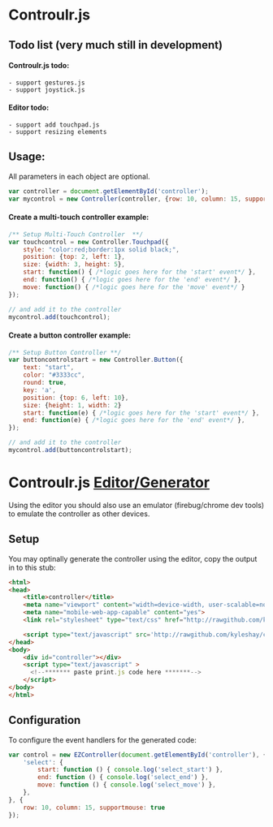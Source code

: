 Controulr.js
=========

## Todo list (very much still in development)
#### Controulr.js todo:
	- support gestures.js
	- support joystick.js
	
#### Editor todo:	
	- support add touchpad.js
	- support resizing elements

## Usage:
All parameters in each object are optional.
```javascript
var controller = document.getElementById('controller');
var mycontrol = new Controller(controller, {row: 10, column: 15, supportmouse: true});
```

#### Create a multi-touch controller example:
```javascript
/** Setup Multi-Touch Controller  **/
var touchcontrol = new Controller.Touchpad({
	style: "color:red;border:1px solid black;",
	position: {top: 2, left: 1},
	size: {width: 3, height: 5},
	start: function() { /*logic goes here for the 'start' event*/ },
	end: function() { /*logic goes here for the 'end' event*/ },
	move: function() { /*logic goes here for the 'move' event*/ }
});

// and add it to the controller
mycontrol.add(touchcontrol);
```

#### Create a button controller example:
```javascript
/** Setup Button Controller **/
var buttoncontrolstart = new Controller.Button({
	text: "start",
	color: "#3333cc",
	round: true,
	key: 'a',
	position: {top: 6, left: 10},
	size: {height: 1, width: 2}
	start: function(e) { /*logic goes here for the 'start' event*/ },
	end: function(e) { /*logic goes here for the 'end' event*/ },
});

// and add it to the controller
mycontrol.add(buttoncontrolstart);
```

Controulr.js [Editor/Generator](http://kyleshay.github.io/controulr/editor/)
========

Using the editor you should also use an emulator (firebug/chrome dev tools) to emulate the controller as other devices.

## Setup
You may optinally generate the controller using the editor, copy the output in to this stub:
```html
<html>
<head>
	<title>controller</title>
	<meta name="viewport" content="width=device-width, user-scalable=no">
	<meta name="mobile-web-app-capable" content="yes">
	<link rel="stylesheet" type="text/css" href="http://rawgithub.com/kyleshay/controulr/master/example/style.css">

	<script type="text/javascript" src='http://rawgithub.com/kyleshay/controulr/master/controul.min.js'></script>
</head>
<body>
	<div id="controller"></div>
	<script type="text/javascript" >
	  <!--******* paste print.js code here *******-->
	</script>
</body>
</html>
```

## Configuration
To configure the event handlers for the generated code:
```javascript
var control = new EZController(document.getElementById('controller'), {
    'select': {
        start: function () { console.log('select_start') },
        end: function () { console.log('select_end') },
        move: function () { console.log('select_move') },
    },
}, {
	row: 10, column: 15, supportmouse: true
});
```
